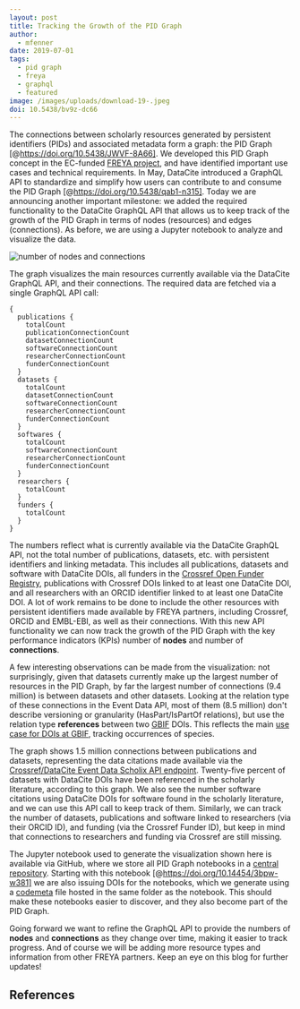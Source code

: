 ```yaml
---
layout: post
title: Tracking the Growth of the PID Graph
author:
  - mfenner
date: 2019-07-01
tags:
  - pid graph
  - freya
  - graphql
  - featured
image: /images/uploads/download-19-.jpeg
doi: 10.5438/bv9z-dc66
---
```

The connections between scholarly resources generated by persistent identifiers (PIDs) and associated metadata form a graph: the PID Graph \[@https://doi.org/10.5438/JWVF-8A66]. We developed this PID Graph concept in the EC-funded [FREYA project](https://www.project-freya.eu/en), and have identified important use cases and technical requirements. In May, DataCite introduced a GraphQL API to standardize and simplify how users can contribute to and consume the PID Graph \[@https://doi.org/10.5438/qab1-n315]. Today we are announcing another important milestone: we added the required functionality to the DataCite GraphQL API that allows us to keep track of the growth of the PID Graph in terms of nodes (resources) and edges (connections). As before, we are using a Jupyter notebook to analyze and visualize the data.

![number of nodes and connections](/images/uploads/download-19-.jpeg "PID Graph: number of nodes and connections")

The graph visualizes the main resources currently available via the DataCite GraphQL API, and their connections. The required data are fetched via a single GraphQL API call:

```
{
  publications {
    totalCount
    publicationConnectionCount
    datasetConnectionCount
    softwareConnectionCount
    researcherConnectionCount
    funderConnectionCount
  }
  datasets {
    totalCount
    datasetConnectionCount
    softwareConnectionCount
    researcherConnectionCount
    funderConnectionCount
  }
  softwares {
    totalCount
    softwareConnectionCount
    researcherConnectionCount
    funderConnectionCount
  }
  researchers {
    totalCount
  }
  funders {
    totalCount
  }
}
```

The numbers reflect what is currently available via the DataCite GraphQL API, not the total number of publications, datasets, etc. with persistent identifiers and linking metadata. This includes all publications, datasets and software with DataCite DOIs, all funders in the [Crossref Open Funder Registry](https://support.crossref.org/hc/en-us/articles/214360886-The-Open-Funder-Registry), publications with Crossref DOIs linked to at least one DataCite DOI, and all researchers with an ORCID identifier linked to at least one DataCite DOI. A lot of work remains to be done to include the other resources with persistent identifiers made available by FREYA partners, including Crossref, ORCID and EMBL-EBI, as well as their connections. With this new API functionality we can now track the growth of the PID Graph with the key performance indicators (KPIs) number of **nodes** and number of **connections**.

A few interesting observations can be made from the visualization: not surprisingly, given that datasets currently make up the largest number of resources in the PID Graph, by far the largest number of connections (9.4 million) is between datasets and other datasets. Looking at the relation type of these connections in the Event Data API, most of them (8.5 million) don't describe versioning or granularity (HasPart/IsPartOf relations), but use the relation type **references** between two [GBIF](https://www.gbif.org/en/) DOIs. This reflects the main [use case for DOIs at GBIF](https://www.gbif.org/en/document/81771/gbif-overview-powerpoint-slides), tracking occurrences of species.

The graph shows 1.5 million connections between publications and datasets, representing the data citations made available via the [Crossref/DataCite Event Data Scholix API endpoint](https://www.eventdata.crossref.org/guide/app-scholix/). Twenty-five percent of datasets with DataCite DOIs have been referenced in the scholarly literature, according to this graph. We also see the number software citations using DataCite DOIs for software found in the scholarly literature, and we can use this API call to keep track of them. Similarly, we can track the number of datasets, publications and software linked to researchers (via their ORCID ID), and funding (via the Crossref Funder ID), but keep in mind that connections to researchers and funding via Crossref are still missing.

The Jupyter notebook used to generate the visualization shown here is available via GitHub, where we store all PID Graph notebooks in a [central repository](https://github.com/datacite/notebooks). Starting with this notebook \[@https://doi.org/10.14454/3bpw-w381] we are also issuing DOIs for the notebooks, which we generate using a [codemeta](https://codemeta.github.io/) file hosted in the same folder as the notebook. This should make these notebooks easier to discover, and they also become part of the PID Graph.

Going forward we want to refine the GraphQL API to provide the numbers of **nodes** and **connections** as they change over time, making it easier to track progress. And of course we will be adding more resource types and information from other FREYA partners. Keep an eye on this blog for further updates!

## References
